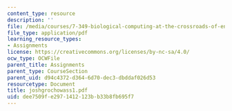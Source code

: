 ```yaml
---
content_type: resource
description: ''
file: /media/courses/7-349-biological-computing-at-the-crossroads-of-engineering-and-science-spring-2005/dee7509fe2971412123bb33b8fb695f7_joshgrochowass1.pdf
file_type: application/pdf
learning_resource_types:
- Assignments
license: https://creativecommons.org/licenses/by-nc-sa/4.0/
ocw_type: OCWFile
parent_title: Assignments
parent_type: CourseSection
parent_uid: d94c4372-d364-6d70-dec3-dbddaf026d53
resourcetype: Document
title: joshgrochowass1.pdf
uid: dee7509f-e297-1412-123b-b33b8fb695f7
---
```


